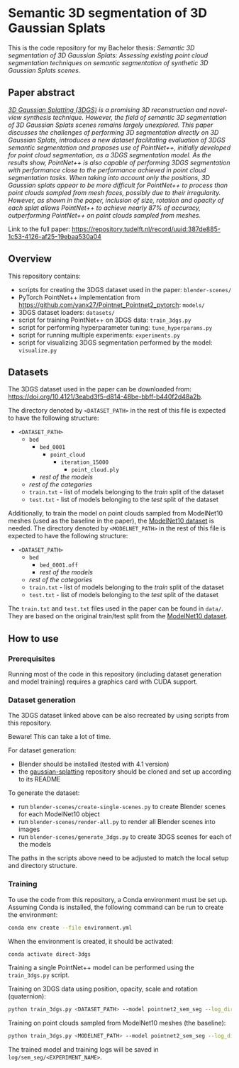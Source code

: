 # Semantic 3D segmentation of 3D Gaussian Splats 

This is the code repository for my Bachelor thesis: _Semantic 3D segmentation of 3D Gaussian Splats: Assessing existing point cloud segmentation techniques on semantic segmentation of synthetic 3D Gaussian Splats scenes_.

## Paper abstract
_[3D Gaussian Splatting (3DGS)](https://github.com/graphdeco-inria/gaussian-splatting) is a promising 3D reconstruction
and novel-view synthesis technique. However, the field of semantic 3D segmentation of 3D Gaussian Splats scenes remains
largely unexplored. This paper discusses the challenges of performing 3D segmentation directly on 3D Gaussian Splats,
introduces a new dataset facilitating evaluation of 3DGS semantic segmentation and proposes use of PointNet++,
initially developed for point cloud segmentation, as a 3DGS segmentation model. As the results show, PointNet++
is also capable of performing 3DGS segmentation with performance close to the performance achieved in point cloud
segmentation tasks. When taking into account only the positions, 3D Gaussian splats appear to be more difficult
for PointNet++ to process than point clouds sampled from mesh faces, possibly due to their irregularity.
However, as shown in the paper, inclusion of size, rotation and opacity of each splat allows PointNet++ to achieve
nearly 87% of accuracy, outperforming PointNet++ on point clouds sampled from meshes._

Link to the full paper: https://repository.tudelft.nl/record/uuid:387de885-1c53-4126-af25-19ebaa530a04

## Overview
This repository contains:
- scripts for creating the 3DGS dataset used in the paper: `blender-scenes/`
- PyTorch PointNet++ implementation from https://github.com/yanx27/Pointnet_Pointnet2_pytorch: `models/`
- 3DGS dataset loaders: `datasets/`
- script for training PointNet++ on 3DGS data: `train_3dgs.py`
- script for performing hyperparameter tuning: `tune_hyperparams.py`
- script for running multiple experiments: `experiments.py`
- script for visualizing 3DGS segmentation performed by the model: `visualize.py`

## Datasets
The 3DGS dataset used in the paper can be downloaded from: https://doi.org/10.4121/3eabd3f5-d814-48be-bbff-b440f2d48a2b.

The directory denoted by `<DATASET_PATH>` in the rest of this file is expected to have the following structure:
- `<DATASET_PATH>`
  - `bed`
    - `bed_0001`
      - `point_cloud`
        - `iteration_15000`
          - `point_cloud.ply`
    - _rest of the models_
  - _rest of the categories_
  - `train.txt` - list of models belonging to the _train_ split of the dataset
  - `test.txt` - list of models belonging to the _test_ split of the dataset

Additionally, to train the model on point clouds sampled from ModelNet10 meshes (used as the baseline in the paper),
the [ModelNet10 dataset](https://modelnet.cs.princeton.edu/#) is needed.
The directory denoted by `<MODELNET_PATH>` in the rest of this file is expected to have the following structure:
- `<DATASET_PATH>`
  - `bed`
    - `bed_0001.off`
    - _rest of the models_
  - _rest of the categories_
  - `train.txt` - list of models belonging to the _train_ split of the dataset
  - `test.txt` - list of models belonging to the _test_ split of the dataset

The `train.txt` and `test.txt` files used in the paper can be found in `data/`.
They are based on the original train/test split from the [ModelNet10 dataset](https://modelnet.cs.princeton.edu/#).

## How to use

### Prerequisites
Running most of the code in this repository (including dataset generation and model training) requires a graphics card
with CUDA support.

### Dataset generation
The 3DGS dataset linked above can be also recreated by using scripts from this repository.

Beware! This can take a lot of time.

For dataset generation:
- Blender should be installed (tested with 4.1 version)
- the [gaussian-splatting](https://github.com/graphdeco-inria/gaussian-splatting) repository should be cloned
  and set up according to its README

To generate the dataset:
- run `blender-scenes/create-single-scenes.py` to create Blender scenes for each ModelNet10 object
- run `blender-scenes/render-all.py` to render all Blender scenes into images
- run `blender-scenes/generate_3dgs.py` to create 3DGS scenes for each of the models

The paths in the scripts above need to be adjusted to match the local setup and directory structure.

### Training
To use the code from this repository, a Conda environment must be set up.
Assuming Conda is installed, the following command can be run to create the environment:
```bash
conda env create --file environment.yml
```

When the environment is created, it should be activated:
```bash
conda activate direct-3dgs
```

Training a single PointNet++ model can be performed using the `train_3dgs.py` script.

Training on 3DGS data using position, opacity, scale and rotation (quaternion):
```bash
python train_3dgs.py <DATASET_PATH> --model pointnet2_sem_seg --log_dir <EXPERIMENT_NAME> --batch_size <BATCH_SIZE> --epoch <EPOCHS> --extra_features opacity,scale,rotation_quat
```

Training on point clouds sampled from ModelNet10 meshes (the baseline):
```bash
python train_3dgs.py <MODELNET_PATH> --model pointnet2_sem_seg --log_dir <EXPERIMENT_NAME> --batch_size <BATCH_SIZE> --epoch <EPOCHS> --dataset_type SampledMesh
```

The trained model and training logs will be saved in `log/sem_seg/<EXPERIMENT_NAME>`.
